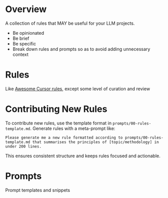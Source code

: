 # Overview

A collection of rules that MAY be useful for your LLM projects.

- Be opinionated
- Be brief
- Be specific
- Break down rules and prompts so as to avoid adding unnecessary context

# Rules

Like [Awesome Cursor rules](https://github.com/PatrickJS/awesome-cursorrules), except some level of curation and review

# Contributing New Rules

To contribute new rules, use the template format in `prompts/00-rules-template.md`. Generate rules with a meta-prompt like:

```
Please generate me a new rule formatted according to prompts/00-rules-template.md that summarises the principles of [topic/methodology] in under 200 lines.
```

This ensures consistent structure and keeps rules focused and actionable.

# Prompts

Prompt templates and snippets